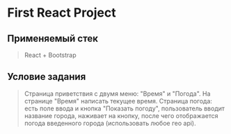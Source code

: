 # First React Project

## Применяемый стек
>React + Bootstrap

## Условие задания

>Страница приветствия с двумя меню: "Время" и "Погода".
>На странице "Время" написать текущее время.
>Страница погода: есть поле ввода и кнопка "Показать погоду", пользователь вводит название города, наживает на кнопку, после чего отображается погода введенного города (использовать любое гео api).